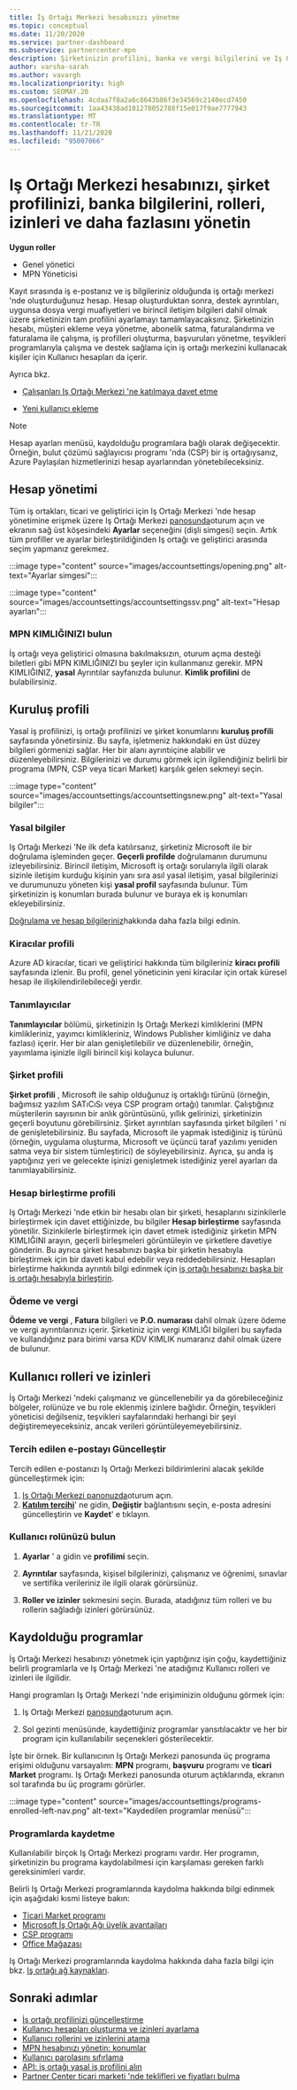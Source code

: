 ```yaml
---
title: İş Ortağı Merkezi hesabınızı yönetme
ms.topic: conceptual
ms.date: 11/20/2020
ms.service: partner-dashboard
ms.subservice: partnercenter-mpn
description: Şirketinizin profilini, banka ve vergi bilgilerini ve Iş Ortağı Merkezi 'nde daha fazlasını yönetmeyi öğrenin.
author: varsha-sarah
ms.author: vavargh
ms.localizationpriority: high
ms.custom: SEOMAY.20
ms.openlocfilehash: 4cdaa7f8a2a6c8643b86f3e34569c2140ecd7450
ms.sourcegitcommit: 1aa43438ad181278052788f15e017f9ae7777943
ms.translationtype: MT
ms.contentlocale: tr-TR
ms.lasthandoff: 11/21/2020
ms.locfileid: "95007066"
---
```

# <a name="manage-your-partner-center-account---company-profile-bank-information-roles-permissions-and-more"></a>Iş Ortağı Merkezi hesabınızı, şirket profilinizi, banka bilgilerini, rolleri, izinleri ve daha fazlasını yönetin

**Uygun roller**

- Genel yönetici
- MPN Yöneticisi

Kayıt sırasında iş e-postanız ve iş bilgileriniz olduğunda iş ortağı merkezi 'nde oluşturduğunuz hesap. Hesap oluşturduktan sonra, destek ayrıntıları, uygunsa dosya vergi muafiyetleri ve birincil iletişim bilgileri dahil olmak üzere şirketinizin tam profilini ayarlamayı tamamlayacaksınız. Şirketinizin hesabı, müşteri ekleme veya yönetme, abonelik satma, faturalandırma ve faturalama ile çalışma, iş profilleri oluşturma, başvuruları yönetme, teşvikleri programlarıyla çalışma ve destek sağlama için iş ortağı merkezini kullanacak kişiler için Kullanıcı hesapları da içerir.

Ayrıca bkz. 

- [Çalışanları Iş Ortağı Merkezi 'ne katılmaya davet etme](guide-to-migration.md)

- [Yeni kullanıcı ekleme](create-user-accounts-and-set-permissions.md)

>[!NOTE]
>Hesap ayarları menüsü, kaydolduğu programlara bağlı olarak değişecektir. Örneğin, bulut çözümü sağlayıcısı programı 'nda (CSP) bir iş ortağıysanız, Azure Paylaşılan hizmetlerinizi hesap ayarlarından yönetebileceksiniz.

## <a name="account-management"></a>Hesap yönetimi

Tüm iş ortakları, ticari ve geliştirici için Iş Ortağı Merkezi 'nde hesap yönetimine erişmek üzere Iş Ortağı Merkezi [panosunda](https://partner.microsoft.com/dashboard)oturum açın ve ekranın sağ üst köşesindeki **Ayarlar** seçeneğini (dişli simgesi) seçin. Artık tüm profiller ve ayarlar birleştirildiğinden Iş ortağı ve geliştirici arasında seçim yapmanız gerekmez.

:::image type="content" source="images/accountsettings/opening.png" alt-text="Ayarlar simgesi":::


:::image type="content" source="images/accountsettings/accountsettingssv.png" alt-text="Hesap ayarları":::

### <a name="locate-your-mpn-id"></a>MPN KIMLIĞINIZI bulun

İş ortağı veya geliştirici olmasına bakılmaksızın, oturum açma desteği biletleri gibi MPN KIMLIĞINIZI bu şeyler için kullanmanız gerekir. MPN KIMLIĞINIZ, **yasal** Ayrıntılar sayfanızda bulunur. **Kimlik profilini** de bulabilirsiniz.

## <a name="organization-profile"></a>Kuruluş profili

Yasal iş profilinizi, iş ortağı profilinizi ve şirket konumlarını **kuruluş profili** sayfasında yönetirsiniz. Bu sayfa, işletmeniz hakkındaki en üst düzey bilgileri görmenizi sağlar. Her bir alanı ayrıntıiçine alabilir ve düzenleyebilirsiniz. Bilgilerinizi ve durumu görmek için ilgilendiğiniz belirli bir programa (MPN, CSP veya ticari Market) karşılık gelen sekmeyi seçin.
 
:::image type="content" source="images/accountsettings/accountsettingsnew.png" alt-text="Yasal bilgiler":::
 
### <a name="legal-information"></a>Yasal bilgiler

Iş Ortağı Merkezi 'Ne ilk defa katılırsanız, şirketiniz Microsoft ile bir doğrulama işleminden geçer. **Geçerli profilde** doğrulamanın durumunu izleyebilirsiniz. Birincil iletişim, Microsoft iş ortağı sorularıyla ilgili olarak sizinle iletişim kurduğu kişinin yanı sıra asıl yasal iletişim, yasal bilgilerinizi ve durumunuzu yöneten kişi **yasal profil** sayfasında bulunur. Tüm şirketinizin iş konumları burada bulunur ve buraya ek iş konumları ekleyebilirsiniz.  

[Doğrulama ve hesap bilgileriniz](verification-responses.md)hakkında daha fazla bilgi edinin.

### <a name="tenants-profile"></a>Kiracılar profili

Azure AD kiracılar, ticari ve geliştirici hakkında tüm bilgileriniz **kiracı profili** sayfasında izlenir. Bu profil, genel yöneticinin yeni kiracılar için ortak küresel hesap ile ilişkilendirilebileceği yerdir.

### <a name="identifiers"></a>Tanımlayıcılar 

**Tanımlayıcılar** bölümü, şirketinizin Iş Ortağı Merkezi kimliklerini (MPN kimlikleriniz, yayımcı kimlikleriniz, Windows Publisher kimliğiniz ve daha fazlası) içerir. Her bir alan genişletilebilir ve düzenlenebilir, örneğin, yayımlama işinizle ilgili birincil kişi kolayca bulunur.

### <a name="company-profile"></a>Şirket profili

**Şirket profili** , Microsoft ile sahip olduğunuz iş ortaklığı türünü (örneğin, bağımsız yazılım SATıCıSı veya CSP program ortağı) tanımlar. Çalıştığınız müşterilerin sayısının bir anlık görüntüsünü, yıllık gelirinizi, şirketinizin geçerli boyutunu görebilirsiniz. Şirket ayrıntıları sayfasında şirket bilgileri ' ni de genişletebilirsiniz. Bu sayfada, Microsoft ile yapmak istediğiniz iş türünü (örneğin, uygulama oluşturma, Microsoft ve üçüncü taraf yazılımı yeniden satma veya bir sistem tümleştirici) de söyleyebilirsiniz. Ayrıca, şu anda iş yaptığınız yeri ve gelecekte işinizi genişletmek istediğiniz yerel ayarları da tanımlayabilirsiniz.

### <a name="account-merge-profile"></a>Hesap birleştirme profili

Iş Ortağı Merkezi 'nde etkin bir hesabı olan bir şirketi, hesaplarını sizinkilerle birleştirmek için davet ettiğinizde, bu bilgiler **Hesap birleştirme** sayfasında yönetilir. Sizinkilerle birleştirmek için davet etmek istediğiniz şirketin MPN KIMLIĞINI arayın, geçerli birleşmeleri görüntüleyin ve şirketlere davetiye gönderin. Bu ayrıca şirket hesabınızı başka bir şirketin hesabıyla birleştirmek için bir daveti kabul edebilir veya reddedebilirsiniz. Hesapları birleştirme hakkında ayrıntılı bilgi edinmek için [iş ortağı hesabınızı başka bir iş ortağı hesabıyla birleştirin](merge-accounts.md).

### <a name="payout-and-tax"></a>Ödeme ve vergi 

**Ödeme ve vergi** , **Fatura** bilgileri ve **P.O. numarası** dahil olmak üzere ödeme ve vergi ayrıntılarınızı içerir. Şirketiniz için vergi KIMLIĞI bilgileri bu sayfada ve kullandığınız para birimi varsa KDV KIMLIK numaranız dahil olmak üzere de bulunur.


## <a name="user-roles-and-permissions"></a>Kullanıcı rolleri ve izinleri

İş Ortağı Merkezi 'ndeki çalışmanız ve güncellenebilir ya da görebileceğiniz bölgeler, rolünüze ve bu role eklenmiş izinlere bağlıdır. Örneğin, teşvikleri yöneticisi değilseniz, teşvikleri sayfalarındaki herhangi bir şeyi değiştiremeyeceksiniz, ancak verileri görüntüleyemeyebilirsiniz. 

### <a name="update-preferred-email"></a>Tercih edilen e-postayı Güncelleştir

Tercih edilen e-postanızı Iş Ortağı Merkezi bildirimlerini alacak şekilde güncelleştirmek için: 

1. [Iş Ortağı Merkezi panonuzda](https://partner.microsoft.com/dashboard)oturum açın.
1. [**Katılım tercihi**](https://partner.microsoft.com/dashboard/engagement/preference)' ne gidin, **Değiştir** bağlantısını seçin, e-posta adresini güncelleştirin ve **Kaydet**' e tıklayın.

### <a name="find-your-user-role"></a>Kullanıcı rolünüzü bulun

1. **Ayarlar** ' a gidin ve **profilimi** seçin.
 
1. **Ayrıntılar** sayfasında, kişisel bilgilerinizi, çalışmanız ve öğrenimi, sınavlar ve sertifika verileriniz ile ilgili olarak görürsünüz.
 
1. **Roller ve izinler** sekmesini seçin. Burada, atadığınız tüm rolleri ve bu rollerin sağladığı izinleri görürsünüz.

## <a name="programs-in-which-you-are-enrolled"></a>Kaydolduğu programlar

İş Ortağı Merkezi hesabınızı yönetmek için yaptığınız işin çoğu, kaydettiğiniz belirli programlarla ve Iş Ortağı Merkezi 'ne atadığınız Kullanıcı rolleri ve izinleri ile ilgilidir.

Hangi programları Iş Ortağı Merkezi 'nde erişiminizin olduğunu görmek için:

1. Iş Ortağı Merkezi [panosunda](https://partner.microsoft.com/dashboard)oturum açın.

2. Sol gezinti menüsünde, kaydettiğiniz programlar yansıtılacaktır ve her bir program için kullanılabilir seçenekleri gösterilecektir.

İşte bir örnek. Bir kullanıcının Iş Ortağı Merkezi panosunda üç programa erişimi olduğunu varsayalım: **MPN** programı, **başvuru** programı ve **ticari Market** programı. Iş Ortağı Merkezi panosunda oturum açtıklarında, ekranın sol tarafında bu üç programı görürler.

:::image type="content" source="images/accountsettings/programs-enrolled-left-nav.png" alt-text="Kaydedilen programlar menüsü":::

### <a name="enrolling-in-programs"></a>Programlarda kaydetme

Kullanılabilir birçok Iş Ortağı Merkezi programı vardır. Her programın, şirketinizin bu programa kaydolabilmesi için karşılaması gereken farklı gereksinimleri vardır.

Belirli Iş Ortağı Merkezi programlarında kaydolma hakkında bilgi edinmek için aşağıdaki kısmi listeye bakın:

- [Ticari Market programı](https://docs.microsoft.com/azure/marketplace/partner-center-portal/create-account)
- [Microsoft İş Ortağı Ağı üyelik avantajları](mpn-overview.md)
- [CSP programı](https://docs.microsoft.com/partner-center/enrolling-in-the-csp-program)
- [Office Mağazası](https://partner.microsoft.com/dashboard/account/v3/enrollment/introduction/office)

Iş Ortağı Merkezi programlarında kaydolma hakkında daha fazla bilgi için bkz. [Iş ortağı ağ kaynakları](https://partner.microsoft.com/).


## <a name="next-steps"></a>Sonraki adımlar

- [İş ortağı profilinizi güncelleştirme](update-your-partner-profile.md)
- [Kullanıcı hesapları oluşturma ve izinleri ayarlama](create-user-accounts-and-set-permissions.md)
- [Kullanıcı rollerini ve izinlerini atama](permissions-overview.md)
- [MPN hesabınızı yönetin: konumlar](manage-locations.md)
- [Kullanıcı parolasını sıfırlama](reset-a-user-password.md)
- [API: iş ortağı yasal iş profilini alın](https://docs.microsoft.com/partner-center/develop/get-legal-business-profile.md)
- [Partner Center ticari marketi 'nde teklifleri ve fiyatları bulma](csp-commercial-marketplace-discover.md)
